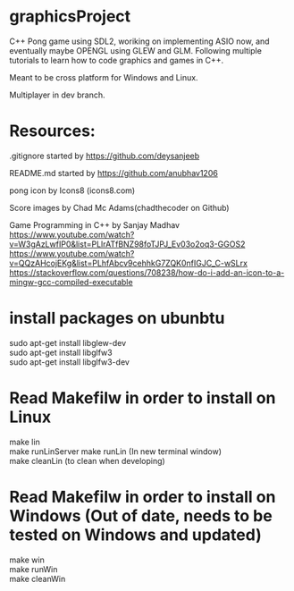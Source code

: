 # graphicsProject

C++ Pong game using SDL2, woriking on implementing ASIO now, and eventually maybe OPENGL using GLEW and GLM. Following multiple tutorials to learn how to code graphics and games in C++.

Meant to be cross platform for Windows and Linux.

Multiplayer in dev branch.

# Resources:

.gitignore started by https://github.com/deysanjeeb

README.md started by https://github.com/anubhav1206

pong icon by Icons8 (icons8.com)

Score images by Chad Mc Adams(chadthecoder on Github)

Game Programming in C++ by Sanjay Madhav  
 https://www.youtube.com/watch?v=W3gAzLwfIP0&list=PLlrATfBNZ98foTJPJ_Ev03o2oq3-GGOS2  
 https://www.youtube.com/watch?v=QQzAHcojEKg&list=PLhfAbcv9cehhkG7ZQK0nfIGJC_C-wSLrx  
 https://stackoverflow.com/questions/708238/how-do-i-add-an-icon-to-a-mingw-gcc-compiled-executable

# install packages on ubunbtu

sudo apt-get install libglew-dev  
sudo apt-get install libglfw3  
sudo apt-get install libglfw3-dev

# Read Makefilw in order to install on Linux

make lin  
make runLinServer
make runLin (In new terminal window)  
make cleanLin (to clean when developing)

# Read Makefilw in order to install on Windows (Out of date, needs to be tested on Windows and updated)

make win  
make runWin  
make cleanWin
